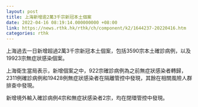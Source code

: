 ```yaml
---
layout: post
title: 上海新增逾2萬3千宗新冠本土個案
date: 2022-04-16 08:19:14.000000000 +08:00
link: https://news.rthk.hk/rthk/ch/component/k2/1644237-20220416.htm
categories: rthk
---
```


上海過去一日新增超過2萬3千宗新冠本土個案，包括3590宗本土確診病例，以及19923宗無症狀感染個案。

上海衛生當局表示，新增個案之中，922宗確診病例為之前無症狀感染者轉歸，2311例確診病例和19428例無症狀感染者在隔離管控中發現，其餘在相關風險人群排查中發現。

新增境外輸入確診病例4宗和無症狀感染者2宗，均在閉環管控中發現。

